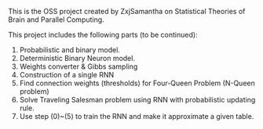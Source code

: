 
This is the OSS project created by ZxjSamantha on Statistical Theories of Brain and Parallel Computing. 

This project includes the following parts (to be continued):

1.  Probabilistic and binary model.
2.  Deterministic Binary Neuron model. 
3.  Weights converter & Gibbs sampling
4.  Construction of a single RNN 
5.  Find connection weights (thresholds) for Four-Queen Problem (N-Queen problem)
6.  Solve Traveling Salesman problem using RNN with probabilistic updating rule.
7.  Use step (0)~(5) to train the RNN and make it approximate a given table. 
